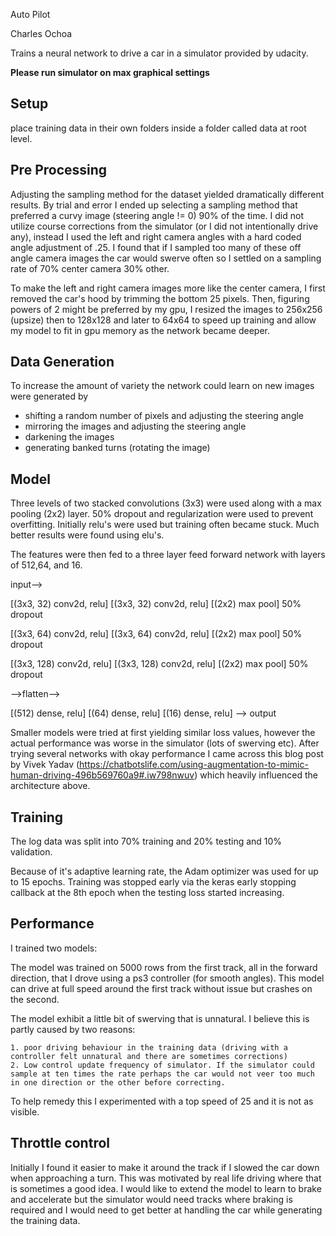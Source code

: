 Auto Pilot

Charles Ochoa

Trains a neural network to drive a car in a simulator provided by udacity.

**Please run simulator on max graphical settings**

## Setup

place training data in their own folders inside a folder called data at root level.

## Pre Processing

Adjusting the sampling method for the dataset yielded dramatically different results. By trial and error I ended up selecting a sampling method that preferred a curvy image (steering angle != 0) 90% of the time. I did not utilize course corrections from the simulator (or I did not intentionally drive any), instead I used the left and right camera angles with a hard coded angle adjustment of .25. I found that if I sampled too many of these off angle camera images the car would swerve often so I settled on a sampling rate of 70% center camera 30% other.

To make the left and right camera images more like the center camera, I first removed the car's hood by trimming the bottom 25 pixels. Then, figuring powers of 2 might be preferred by my gpu, I resized the images to 256x256 (upsize) then to 128x128 and later to 64x64 to speed up training and allow my model to fit in gpu memory as the network became deeper.

## Data Generation

To increase the amount of variety the network could learn on new images were generated by
* shifting a random number of pixels and adjusting the steering angle
* mirroring the images and adjusting the steering angle
* darkening the images
* generating banked turns (rotating the image)

## Model

Three levels of two stacked convolutions (3x3) were used along with a max pooling (2x2) layer. 50% dropout and regularization were used to prevent overfitting. Initially relu's were used but training often became stuck. Much better results were found using elu's.

The features were then fed to a three layer feed forward network with layers of 512,64, and 16.

input-->

[(3x3, 32) conv2d, relu]
[(3x3, 32) conv2d, relu]
[(2x2) max pool]
50% dropout

[(3x3, 64) conv2d, relu]
[(3x3, 64) conv2d, relu]
[(2x2) max pool]
50% dropout

[(3x3, 128) conv2d, relu]
[(3x3, 128) conv2d, relu]
[(2x2) max pool]
50% dropout

-->flatten-->

[(512) dense, relu]
[(64) dense, relu]
[(16) dense, relu]
--> output

Smaller models were tried at first yielding similar loss values, however the actual performance was worse in the simulator (lots of swerving etc). After trying several networks with okay performance I came across this blog post by Vivek Yadav (https://chatbotslife.com/using-augmentation-to-mimic-human-driving-496b569760a9#.iw798nwuv) which heavily influenced the architecture above.

## Training

The log data was split into 70% training and 20% testing and 10% validation.

Because of it's adaptive learning rate, the Adam optimizer was used for up to 15 epochs. Training was stopped early via the keras early stopping callback at the 8th epoch when the testing loss started increasing. 

## Performance

I trained two models:

The model was trained on 5000 rows from the first track, all in the forward direction, that I drove using a ps3 controller (for smooth angles). This model can drive at full speed around the first track without issue but crashes on the second.

The model exhibit a little bit of swerving that is unnatural. I believe this is partly caused by two reasons:

	1. poor driving behaviour in the training data (driving with a controller felt unnatural and there are sometimes corrections)
	2. Low control update frequency of simulator. If the simulator could sample at ten times the rate perhaps the car would not veer too much in one direction or the other before correcting.

To help remedy this I experimented with a top speed of 25 and it is not as visible. 

## Throttle control

Initially I found it easier to make it around the track if I slowed the car down when approaching a turn. This was motivated by real life driving where that is sometimes a good idea. I would like to extend the model to learn to brake and accelerate but the simulator would need tracks where braking is required and I would need to get better at handling the car while generating the training data.